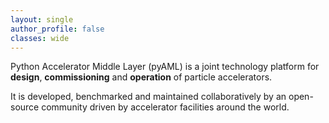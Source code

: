 ```yaml
---
layout: single
author_profile: false
classes: wide
---
```


Python Accelerator Middle Layer (pyAML) is a joint technology platform for<br>**design**, **commissioning** and **operation** of particle accelerators.

It is developed, benchmarked and maintained collaboratively by an open-source community driven by accelerator facilities around the world.
